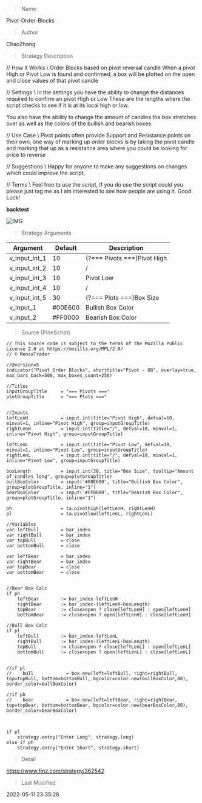 
> Name

Pivot-Order-Blocks

> Author

ChaoZhang

> Strategy Description

// How it Works \\
Order Blocks based on pivot reversal candle
When a pivot High or Pivot Low is found and confirmed, a box will be plotted on the open and close values of that pivot candle

// Settings \\
In the settings you have the ability to change the distances required to confirm an pivot High or Low
These are the lengths where the script checks to see if it is at its local high or low.

You also have the ability to change the amount of candles the box stretches over as well as the colors of the bullish and bearish boxes

// Use Case \\
Pivot points often provide Support and Resistance points on their own,
one way of marking up order blocks is by taking the pivot candle and marking that up as a resistance area where you could be looking for price to reverse


// Suggestions \\
Happy for anyone to make any suggestions on changes which could improve the script,

// Terms \\
Feel free to use the script, If you do use the script could you please just tag me as I am interested to see how people are using it. Good Luck!

**backtest**

 ![IMG](https://www.fmz.com/upload/asset/133eb5003e76e3f0820.png) 

> Strategy Arguments



|Argument|Default|Description|
|----|----|----|
|v_input_int_1|10|(?=== Pivots ===)Pivot High|
|v_input_int_2|10|/|
|v_input_int_3|10|Pivot Low|
|v_input_int_4|10|/|
|v_input_int_5|30|(?=== Plots ===)Box Size|
|v_input_1|#00E600|Bullish Box Color|
|v_input_2|#FF0000|Bearish Box Color|


> Source (PineScript)

``` pinescript
// This source code is subject to the terms of the Mozilla Public License 2.0 at https://mozilla.org/MPL/2.0/
// © MensaTrader

//@version=5
indicator("Pivot Order Blocks", shorttitle="Pivot - OB", overlay=true, max_bars_back=500, max_boxes_count=250)

//Titles
inputGroupTitle     = "=== Pivots ==="
plotGroupTitle      = "=== Plots ==="


//Inputs
leftLenH            = input.int(title="Pivot High", defval=10, minval=1, inline="Pivot High", group=inputGroupTitle)
rightLenH           = input.int(title="/", defval=10, minval=1, inline="Pivot High", group=inputGroupTitle)

leftLenL            = input.int(title="Pivot Low", defval=10, minval=1, inline="Pivot Low", group=inputGroupTitle)
rightLenL           = input.int(title="/", defval=10, minval=1, inline="Pivot Low", group=inputGroupTitle)

boxLength           = input.int(30, title="Box Size", tooltip="Amount of candles long", group=plotGroupTitle)
bullBoxColor        = input('#00E600', title="Bullish Box Color", group=plotGroupTitle, inline="1")
bearBoxColor        = input('#FF0000', title="Bearish Box Color", group=plotGroupTitle, inline="1")

ph                  = ta.pivothigh(leftLenH, rightLenH)
pl                  = ta.pivotlow(leftLenL, rightLenL)

//Variables
var leftBull        = bar_index
var rightBull       = bar_index
var topBull         = close
var bottomBull      = close

var leftBear        = bar_index
var rightBear       = bar_index
var topBear         = close
var bottomBear      = close


//Bear Box Calc
if ph
    leftBear        := bar_index-leftLenH
    rightBear       := bar_index-(leftLenH-boxLength)
    topBear         := close>open ? close[leftLenH] : open[leftLenH]
    bottomBear      := close>open ? open[leftLenH] : close[leftLenH]

//Bull Box Calc
if pl
    leftBull        := bar_index-leftLenL
    rightBull       := bar_index-(leftLenL-boxLength)
    topBull         := close>open ? close[leftLenL] : open[leftLenL]
    bottomBull      := close>open ? open[leftLenL] : close[leftLenL]
     
    
//if pl
//    bull            = box.new(left=leftBull, right=rightBull, top=topBull, bottom=bottomBull, bgcolor=color.new(bullBoxColor,80), border_color=bullBoxColor)

//if ph
//    bear            = box.new(left=leftBear, right=rightBear, top=topBear, bottom=bottomBear, bgcolor=color.new(bearBoxColor,80), border_color=bearBoxColor)



if pl
    strategy.entry("Enter Long", strategy.long)
else if ph
    strategy.entry("Enter Short", strategy.short)
```

> Detail

https://www.fmz.com/strategy/362542

> Last Modified

2022-05-11 23:35:28
